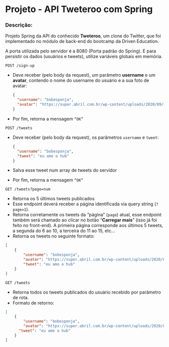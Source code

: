 # Projeto - API Tweteroo com Spring

### Descrição:
Projeto Spring da API do conhecido **Tweteroo**, um clone do Twitter, que foi implementado no módulo de back-end do bootcamp da Driven Education.

A porta utilizada pelo servidor é a 8080 (Porta padrão do Spring). E para persistir os dados (usuários e tweets), utilize variáveis globais em memória.

```http
POST /sign-up
```
- Deve receber (pelo body da request), um parâmetro **username** e um **avatar**, contendo o nome do username do usuário e a sua foto de avatar:
  
  ```json
  {
    "username": "bobesponja",
    "avatar": "https://super.abril.com.br/wp-content/uploads/2020/09/04-09_gato_SITE.jpg?quality=70&strip=info"
  }
  ```   
- Por fim, retorna a mensagem `“OK”`

```http
POST /tweets
```
- Deve receber (pelo body da request), os parâmetros `username` e `tweet`:
    
  ```json
  {
    "username": "bobesponja",
    "tweet": "eu amo o hub"
  }
  ```
    
- Salva esse tweet num array de tweets do servidor
- Por fim, retorna a mensagem `“OK”`

```http
GET /tweets?page=num
```
- Retorna os 5 últimos tweets publicados
- Esse endpoint deverá receber a página identificada via query string (`?page=1`).
- Retorna corretamente os tweets da “página” (`page`) atual, esse endpoint também será chamado ao clicar no botão “**Carregar mais**” (isso já foi feito no front-end). A primeira página corresponde aos últimos 5 tweets, a segunda do 6 ao 10, a terceira do 11 ao 15, etc…
- Retorna os tweets no seguinte formato:
```json
[
	{
		"username": "bobesponja",
		"avatar": "https://super.abril.com.br/wp-content/uploads/2020/09/04-09_gato_SITE.jpg?quality=70&strip=info",
		"tweet": "eu amo o hub"
	}
]
```

```http
GET /tweets
```
- Retorna todos os tweets publicados do usuário recebido por parâmetro de rota.
- Formato de retorno:
```json
[
	{
		"username": "bobesponja",
		"avatar": "https://super.abril.com.br/wp-content/uploads/2020/09/04-09_gato_SITE.jpg?quality=70&strip=info",
	  "tweet": "eu amo o hub"
	}
]
```